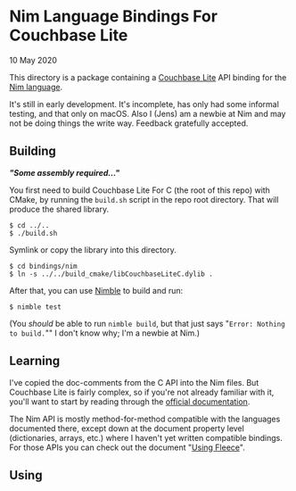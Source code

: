 # Nim Language Bindings For Couchbase Lite

10 May 2020

This directory is a package containing a [Couchbase Lite][CBL] API binding for the [Nim
language][NIM].

It's still in early development. It's incomplete, has only had some informal testing, and that
only on macOS. Also I (Jens) am a newbie at Nim and may not be doing things the write way.
Feedback gratefully accepted.

## Building

**_"Some assembly required..."_**

You first need to build Couchbase Lite For C (the root of this repo) with CMake, by running the
`build.sh` script in the repo root directory. That will produce the shared library.

    $ cd ../..
    $ ./build.sh

Symlink or copy the library into this directory.

    $ cd bindings/nim
    $ ln -s ../../build_cmake/libCouchbaseLiteC.dylib .

After that, you can use [Nimble][NIMBLE] to build and run:

    $ nimble test

(You _should_ be able to run `nimble build`, but that just says "`Error: Nothing to build.`"" I
don't know why; I'm a newbie at Nim.)

## Learning

I've copied the doc-comments from the C API into the Nim files. But Couchbase Lite is fairly
complex, so if you're not already familiar with it, you'll want to start by reading through
the [official documentation][CBLDOCS].

The Nim API is mostly method-for-method compatible with the languages documented there, except
down at the document property level (dictionaries, arrays, etc.) where I haven't yet written
compatible bindings. For those APIs you can check out the document "[Using Fleece][FLEECE]".

## Using

[NIM]: https://nim-lang.org/
[CBL]: https://www.couchbase.com/products/lite
[NIMBLE]: https://github.com/nim-lang/nimble#readme
[CBLDOCS]: https://docs.couchbase.com/couchbase-lite/current/introduction.html
[FLEECE]: https://github.com/couchbaselabs/fleece/wiki/Using-Fleece
